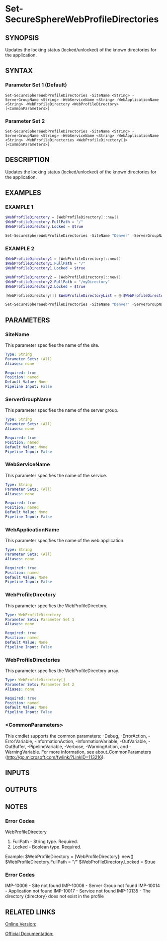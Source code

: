 ﻿# Set-SecureSphereWebProfileDirectories

## SYNOPSIS
Updates the locking status (locked/unlocked) of the known directories for the application.

## SYNTAX

### Parameter Set 1 (Default)
```
Set-SecureSphereWebProfileDirectories -SiteName <String> -ServerGroupName <String> -WebServiceName <String> -WebApplicationName <String> -WebProfileDirectory <WebProfileDirectory> [<CommonParameters>]
```

### Parameter Set 2
```
Set-SecureSphereWebProfileDirectories -SiteName <String> -ServerGroupName <String> -WebServiceName <String> -WebApplicationName <String> -WebProfileDirectories <WebProfileDirectory[]> [<CommonParameters>]
```

## DESCRIPTION
Updates the locking status (locked/unlocked) of the known directories for the application.

## EXAMPLES

### EXAMPLE 1

```powershell
$WebProfileDirectory = [WebProfileDirectory]::new()
$WebProfileDirectory.FullPath = "/"
$WebProfileDirectory.Locked = $true

Set-SecureSphereWebProfileDirectories -SiteName "Denver" -ServerGroupName "HR-Prod" -WebServiceName "ODS-WebService" -WebApplicationName "Official-Website" -WebProfileDirectory $WebProfileDirectory
```

### EXAMPLE 2

```powershell
$WebProfileDirectory1 = [WebProfileDirectory]::new()
$WebProfileDirectory1.FullPath = "/"
$WebProfileDirectory1.Locked = $true

$WebProfileDirectory2 = [WebProfileDirectory]::new()
$WebProfileDirectory2.FullPath = "/myDirectory"
$WebProfileDirectory2.Locked = $true

[WebProfileDirectory[]] $WebProfileDirectoryList = @($WebProfileDirectory1, $WebProfileDirectory2)

Set-SecureSphereWebProfileDirectories -SiteName "Denver" -ServerGroupName "HR-Prod" -WebServiceName "ODS-WebService" -WebApplicationName "Official-Website" -WebProfileDirectories $WebProfileDirectoryList
```

## PARAMETERS

### SiteName
This parameter specifies the name of the site.

```yaml
Type: String
Parameter Sets: (All)
Aliases: none

Required: true
Position: named
Default Value: None
Pipeline Input: False
```

### ServerGroupName
This parameter specifies the name of the server group.

```yaml
Type: String
Parameter Sets: (All)
Aliases: none

Required: true
Position: named
Default Value: None
Pipeline Input: False
```

### WebServiceName
This parameter specifies the name of the service.

```yaml
Type: String
Parameter Sets: (All)
Aliases: none

Required: true
Position: named
Default Value: None
Pipeline Input: False
```

### WebApplicationName
This parameter specifies the name of the web application.

```yaml
Type: String
Parameter Sets: (All)
Aliases: none

Required: true
Position: named
Default Value: None
Pipeline Input: False
```

### WebProfileDirectory
This parameter specifies the WebProfileDirectory.

```yaml
Type: WebProfileDirectory
Parameter Sets: Parameter Set 1
Aliases: none

Required: true
Position: named
Default Value: None
Pipeline Input: False
```

### WebProfileDirectories
This parameter specifies the WebProfileDirectory array.

```yaml
Type: WebProfileDirectory[]
Parameter Sets: Parameter Set 2
Aliases: none

Required: true
Position: named
Default Value: None
Pipeline Input: False
```

### \<CommonParameters\>
This cmdlet supports the common parameters: -Debug, -ErrorAction, -ErrorVariable, -InformationAction, -InformationVariable, -OutVariable, -OutBuffer, -PipelineVariable, -Verbose, -WarningAction, and -WarningVariable. For more information, see about_CommonParameters (http://go.microsoft.com/fwlink/?LinkID=113216).

## INPUTS

## OUTPUTS

## NOTES

### Error Codes
WebProfileDirectory
1. FullPath - String type. Required.
2. Locked - Boolean type. Required.

Example:
$WebProfileDirectory = [WebProfileDirectory]::new()
$WebProfileDirectory.FullPath = "/"
$WebProfileDirectory.Locked = $true

### Error Codes
IMP-10006 - Site not found
IMP-10008 - Server Group not found
IMP-10014 - Application not found
IMP-10017 - Service not found
IMP-10135 - The directory {directory} does not exist in the profile

## RELATED LINKS

[Online Version:](https://github.com/akshinmustafayev/SecureSpherePS/tree/master/Documentation)

[Official Documentation:](https://docs.imperva.com/bundle/v13.6-api-reference-guide/page/66155.htm)



